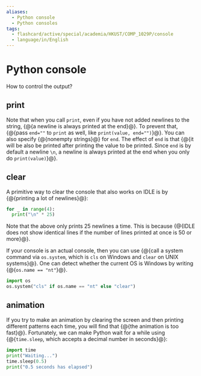 ```yaml
---
aliases:
  - Python console
  - Python consoles
tags:
  - flashcard/active/special/academia/HKUST/COMP_1029P/console
  - language/in/English
---
```


# Python console

How to control the output?

## print

Note that when you call `print`, even if you have not added newlines to the string, {@{a newline is always printed at the end}@}. To prevent that, {@{pass `end=""` to `print` as well, like `print(value, end="")`}@}. You can also specify {@{nonempty strings}@} for `end`. The effect of `end` is that {@{it will be also be printed after printing the value to be printed. Since `end` is by default a newline `\n`, a newline is always printed at the end when you only do `print(value)`}@}.

## clear

A primitive way to clear the console that also works on IDLE is by {@{printing a lot of newlines}@}:

```Python
for _ in range(4):
  print("\n" * 25)
```

Note that the above only prints 25 newlines a time. This is because {@{IDLE does not show identical lines if the number of lines printed at once is 50 or more}@}.

If your console is an actual console, then you can use {@{call a system command via `os.system`, which is `cls` on Windows and `clear` on UNIX systems}@}. One can detect whether the current OS is Windows by writing {@{`os.name == "nt"`}@}.

```Python
import os
os.system("cls" if os.name == "nt" else "clear")
```

## animation

If you try to make an animation by clearing the screen and then printing different patterns each time, you will find that {@{the animation is too fast}@}. Fortunately, we can make Python wait for a while using {@{`time.sleep`, which accepts a decimal number in seconds}@}:

```Python
import time
print("Waiting...")
time.sleep(0.5)
print("0.5 seconds has elapsed")
```
